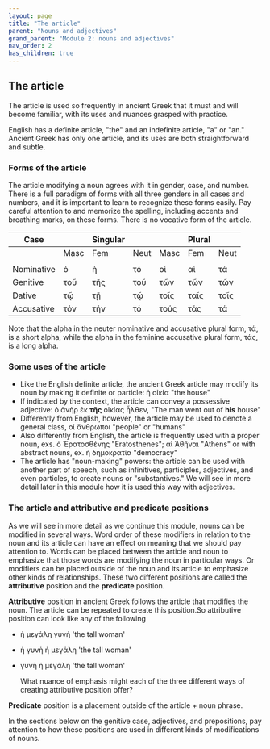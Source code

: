 ```yaml
---
layout: page
title: "The article"
parent: "Nouns and adjectives"
grand_parent: "Module 2: nouns and adjectives"
nav_order: 2
has_children: true
---
```



## The article 
The article is used so frequently in ancient Greek that it must and will become familiar, with its uses and nuances grasped with practice. 

English has a definite article, "the" and an indefinite article, "a" or "an." Ancient Greek has only one article, and its uses are both straightforward and subtle.

### Forms of the article
The article modifying a noun agrees with it in gender, case, and number. There is a full paradigm of forms with all three genders in all cases and numbers, and it is important to learn to recognize these forms easily. Pay careful attention to and memorize the spelling, including accents and breathing marks, on these forms. There is no vocative form of the article.

| Case  |    | Singular|    |     | Plural  |     |
| --- | --- | --- | --- | --- | --- | --- |
|    | Masc | Fem | Neut | Masc | Fem | Neut |
|  |  |  |  |  |  |  |
| Nominative | ὁ | ἡ | τό | οἱ | αἱ | τά |
| Genitive | τοῦ | τῆς | τοῦ | τῶν | τῶν | τῶν |
| Dative | τῷ | τῇ | τῷ | τοῖς | ταῖς | τοῖς |
| Accusative | τόν | τήν | τό | τούς | τάς | τά |

Note that the alpha in the neuter nominative and accusative plural form, τά, is a short alpha, while the alpha in the feminine accusative plural form, τάς, is a long alpha.  

### Some uses of the article

- Like the English definite article, the ancient Greek article may modify its noun by making it definite or particle: ἡ οἰκία "the house"
- If indicated by the context, the article can convey a possessive adjective: ὁ ἀνὴρ ἐκ **τῆς** οἰκίας ἦλθεν, "The man went out of **his** house" 
- Differently from English, however, the article may be used to denote a general class, οἱ ἄνθρωποι "people" or "humans" 
- Also differently from English, the article is frequently used with a proper noun, exs. ὁ Ἐρατοσθένης  "Eratosthenes"; αἱ Ἀθῆναι "Athens" or with abstract nouns, ex. ἡ δημοκρατία "democracy"
- The article has "noun-making" powers: the article can be used with another part of speech, such as infinitives, participles, adjectives, and even particles, to create nouns or "substantives." We will see in more detail later in this module how it is used this way with adjectives.

### The article and attributive and predicate positions

As we will see in more detail as we continue this module, nouns can be modified in several ways. Word order of these modifiers in relation to the noun and its article can have an effect on meaning that we should pay attention to. Words can be placed between the article and noun to emphasize that those words are modifying the noun in particular ways. Or modifiers can be placed outside of the noun and its article to emphasize other kinds of relationships. These two different positions are called the **attributive** position and the **predicate** position.

**Attributive** position in ancient Greek follows the article that modifies the noun. The article can be repeated to create this position.So attributive position can look like any of the following

- ἡ μεγάλη γυνή  'the tall woman' 
- ἡ γυνὴ ἡ μεγάλη  'the tall woman'
- γυνὴ ἡ μεγάλη 'the tall woman'

    What nuance of emphasis might each of the three different ways of creating attributive position offer?

**Predicate** position is a placement outside of the article + noun phrase.

In the sections below on the genitive case, adjectives, and prepositions, pay attention to how these positions are used in different kinds of modifications of nouns.

